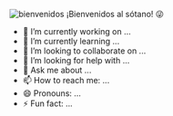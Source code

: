 ![bienvenidos](https://cdn.discordapp.com/attachments/716472464871522354/716476386130526309/unknown.png)
¡Bienvenidos al sótano! :stuck_out_tongue_winking_eye:
- 🔭 I’m currently working on ...
- 🌱 I’m currently learning ...
- 👯 I’m looking to collaborate on ...
- 🤔 I’m looking for help with ...
- 💬 Ask me about ...
- 📫 How to reach me: ...
- 😄 Pronouns: ...
- ⚡ Fun fact: ...
